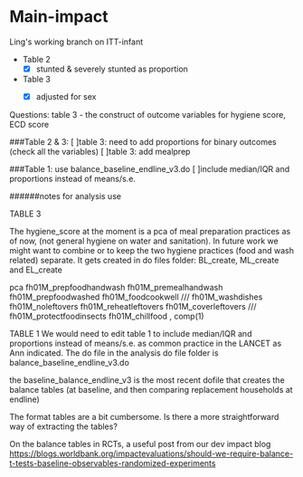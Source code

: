 # Main-impact

Ling's working branch on ITT-infant

- Table 2
  -[x] stunted & severely stunted as proportion
- Table 3
  -[x] adjusted for sex
  

Questions:
table 3 - the construct of outcome variables for hygiene score, ECD score


###Table 2 & 3: 
[ ]table 3: need to add proportions for binary outcomes (check all the variables)
[ ]table 3: add mealprep

###Table 1:
use balance_baseline_endline_v3.do
[ ]include median/IQR and proportions instead of means/s.e.




######notes for analysis use



TABLE 3

The hygiene_score at the moment is a pca of meal preparation practices as of now, (not general hygiene on water and sanitation).
In future work we might want to combine or to keep the two hygiene practices (food and wash related) separate.
It gets created in do files folder: BL_create, ML_create and EL_create
 
pca fh01M_prepfoodhandwash fh01M_premealhandwash fh01M_prepfoodwashed fh01M_foodcookwell ///
                fh01M_washdishes fh01M_noleftovers fh01M_reheatleftovers fh01M_coverleftovers ///
                fh01M_protectfoodinsects fh01M_chillfood , comp(1)


TABLE 1
We would need to edit table 1 to include median/IQR and proportions instead of means/s.e. as common practice in the LANCET as Ann indicated.
The do file in the analysis do file folder is balance_baseline_endline_v3.do

the baseline_balance_endline_v3 is the most recent dofile that creates the balance tables 
(at baseline, and then comparing replacement households at endline)


The format tables are a bit cumbersome. Is there a more straightforward way of extracting the tables?
 
On the balance tables in RCTs, a useful post from our dev impact blog https://blogs.worldbank.org/impactevaluations/should-we-require-balance-t-tests-baseline-observables-randomized-experiments